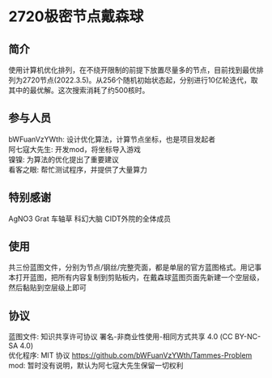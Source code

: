 # 2720极密节点戴森球

## 简介  

使用计算机优化排列，在不绕开限制的前提下放置尽量多的节点，目前找到最优排列为2720节点(2022.3.5)。从256个随机初始状态起，分别进行10亿轮迭代，取其中的最优解。这次搜索消耗了约500核时。  

## 参与人员

bWFuanVzYWth: 设计优化算法，计算节点坐标，也是项目发起者  
阿七寇大先生: 开发mod，将坐标导入游戏  
镍镍: 为算法的优化提出了重要建议  
看客之眼: 帮忙测试程序，并提供了大量算力  

## 特别感谢

AgNO3 Grat 车轴草 科幻大脑 CIDT外院的全体成员  

## 使用

共三份蓝图文件，分别为节点/钢丝/完整壳面，都是单层的官方蓝图格式。用记事本打开蓝图，把所有内容复制到剪贴板内，在戴森球蓝图页面先新建一个空层级，然后黏贴到空层级上即可  

## 协议

蓝图文件: 知识共享许可协议 署名-非商业性使用-相同方式共享 4.0 (CC BY-NC-SA 4.0)  
优化程序: MIT 协议 https://github.com/bWFuanVzYWth/Tammes-Problem  
mod: 暂时没有说明，默认为阿七寇大先生保留一切权利  
